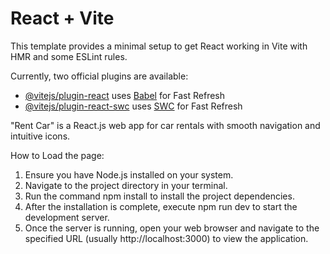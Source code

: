 # React + Vite

This template provides a minimal setup to get React working in Vite with HMR and some ESLint rules.

Currently, two official plugins are available:

- [@vitejs/plugin-react](https://github.com/vitejs/vite-plugin-react/blob/main/packages/plugin-react/README.md) uses [Babel](https://babeljs.io/) for Fast Refresh
- [@vitejs/plugin-react-swc](https://github.com/vitejs/vite-plugin-react-swc) uses [SWC](https://swc.rs/) for Fast Refresh

"Rent Car" is a React.js web app for car rentals with smooth navigation and intuitive icons.

How to Load the page:
1. Ensure you have Node.js installed on your system.
2. Navigate to the project directory in your terminal.
3. Run the command npm install to install the project dependencies.
4. After the installation is complete, execute npm run dev to start the development server.
5. Once the server is running, open your web browser and navigate to the specified URL (usually http://localhost:3000) to view the application.

